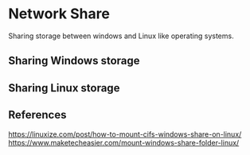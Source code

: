 # Network Share

Sharing storage between windows and Linux like operating systems. 

## Sharing Windows storage

## Sharing Linux storage

## References

https://linuxize.com/post/how-to-mount-cifs-windows-share-on-linux/
https://www.maketecheasier.com/mount-windows-share-folder-linux/
